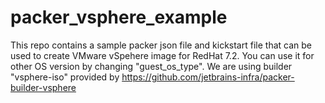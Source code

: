 # packer_vsphere_example

This repo contains a sample packer json file and kickstart file that can be used to create VMware vSpehere image for RedHat 7.2. You can use it for other OS version by changing "guest_os_type". We are using builder "vsphere-iso" provided by https://github.com/jetbrains-infra/packer-builder-vsphere

